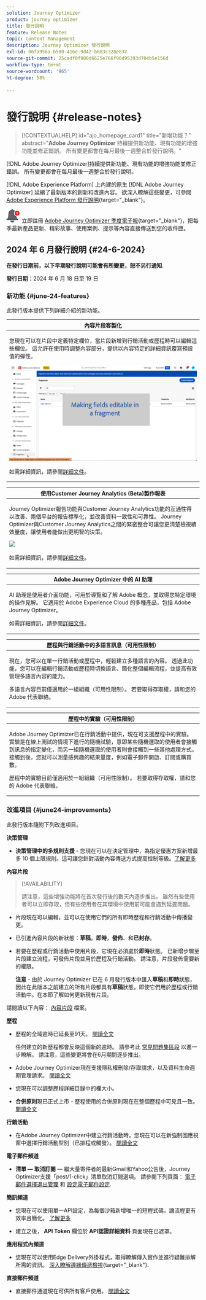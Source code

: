 ```yaml
---
solution: Journey Optimizer
product: journey optimizer
title: 發行說明
feature: Release Notes
topic: Content Management
description: Journey Optimizer 發行說明
exl-id: 06fa956a-b500-416e-9d42-b683c328e837
source-git-commit: 25cedf0f900d6625e766f90d95393d704b5e156d
workflow-type: tm+mt
source-wordcount: '965'
ht-degree: 58%

---
```


# 發行說明 {#release-notes}

>[!CONTEXTUALHELP]
>id="ajo_homepage_card1"
>title="新增功能？"
>abstract="**Adobe Journey Optimizer** 持續提供新功能、現有功能的增強功能並修正錯誤。 所有變更都會在每月最後一週整合於發行說明。"

[!DNL Adobe Journey Optimizer]持續提供新功能、現有功能的增強功能並修正錯誤。 所有變更都會在每月最後一週整合於發行說明。

[!DNL Adobe Experience Platform] 上內建的原生 [!DNL Adobe Journey Optimizer] 延續了最新版本的創新和改進內容。 欲深入瞭解這些變更，可參閱 [Adobe Experience Platform 發行說明](https://experienceleague.adobe.com/docs/experience-platform/release-notes/latest.html?lang=zh-Hant){target="_blank"}。

![電子報](../assets/do-not-localize/nl-icon.png)立即註冊 [Adobe Journey Optimizer 季度電子報](https://www.adobe.com/subscription/Adobe_Journey_Optimizer_NL.html){target="_blank"}，把每季最新產品更新、精彩故事、使用案例、提示等內容直接傳送到您的收件匣。


## 2024 年 6 月發行說明 {#24-6-2024}

**在發行日期前，以下早期發行說明可能會有所變更，恕不另行通知**.

**發行日期**：2024 年 6 月 18 日至 19 日

### 新功能 {#june-24-features}

此發行版本提供下列詳細介紹的新功能。

<!--table>
<thead>
<tr>
<th><strong>IP Warmup Workflow</strong><br/></th>
</tr>
</thead>
<tbody>
<tr>
<td>
<p>If you are sending email on a brand new IP address, you can now easily perform IP warmup workflows directly from the user interface. Adobe Journey Optimizer offers a standardized and efficient way to warm up your IP adresses that follows the best practices for optimal deliverability.</p>
<p>For more information, refer to the <a href="../configuration/ip-warmup-gs.md">detailed documentation</a>.</p>
</td>
</tr>
</tbody>
</table-->


<table>
<thead>
<tr>
<th><strong>內容片段客製化</strong><br/></th>
</tr>
</thead>
<tbody>
<tr>
<td>
<p>您現在可以在片段中定義特定欄位，當片段新增到行銷活動或歷程時可以編輯這些欄位。 這允許在使用時調整內容部分，提供以內容特定的詳細資訊覆寫預設值的彈性。</p>
<img src="../content-management/assets/do-not-localize/gif-fragments.gif"/>
<p>如需詳細資訊，請參閱<a href="../content-management/customizable-fragments.md">詳細文件</a>。</p>
</td>
</tr>
</tbody>
</table>




<table>
<thead>
<tr>
<th><strong>使用Customer Journey Analytics (Beta)製作報表</strong><br/></th>
</tr>
</thead>
<tbody>
<tr>
<td>
<p>Journey Optimizer報告功能與Customer Journey Analytics功能的互通性得以改善、兩個平台的報告標準化，並改善資料一致性和可靠性。 Journey Optimizer與Customer Journey Analytics之間的緊密整合可讓您更清楚檢視績效量度，讓使用者能做出更明智的決策。</p>
<img src="assets/do-not-localize/ajo-cja.gif"/>
<p>如需詳細資訊，請參閱<a href="../reports/report-gs-cja.md">詳細文件</a>。</p>
</td>
</tr>
</tbody>
</table>

<table>
<thead>
<tr>
<th><strong>Adobe Journey Optimizer 中的 AI 助理</strong><br/></th>
</tr>
</thead>
<tbody>
<tr>
<td>
<p>AI 助理是使用者介面功能，可用於導覽和了解 Adobe 概念，並取得您特定環境的操作見解。 它適用於 Adobe Experience Cloud 的多種產品，包括 Adobe Journey Optimizer。</p>
<p>如需詳細資訊，請參閱<a href="../start/ai-assistant.md">詳細文件</a>。</p>
</td>
</tr>
</tbody>
</table>

<table>
<thead>
<tr>
<th><strong>歷程與行銷活動中的多語言訊息（可用性限制）</strong><br/></th>
</tr>
</thead>
<tbody>
<tr>
<td>
<p>現在，您可以在單一行銷活動或歷程中，輕鬆建立多種語言的內容。 透過此功能，您可以在編輯行銷活動或歷程時切換語言、簡化整個編輯流程，並提高有效管理多語言內容的能力。</p>
<p>多語言內容目前僅適用於一組組織（可用性限制）。 若要取得存取權，請和您的 Adobe 代表聯絡。</p>
</td>
</tr>
</tbody>
</table>


<table>
<thead>
<tr>
<th><strong>歷程中的實驗（可用性限制）</strong><br/></th>
</tr>
</thead>
<tbody>
<tr>
<td>
<p>Adobe Journey Optimizer已在行銷活動中提供，現在可支援歷程中的實驗。 實驗是在線上測試的情境下進行的隨機試驗，意即某些隨機選取的使用者會接觸到訊息的指定變化，而另一組隨機選取的使用者則會接觸到一些其他處理方式。 接觸到後，您就可以測量感興趣的結果量度，例如電子郵件開啟、訂閱或購買數。</p>
<p>歷程中的實驗目前僅適用於一組組織（可用性限制）。 若要取得存取權，請和您的 Adobe 代表聯絡。</p>
</td>
</tr>
</tbody>
</table>

<!--table>
<thead>
<tr>
<th><strong>Extended personalization data - Beta</strong><br/></th>
</tr>
</thead>
<tbody>
<tr>
<td>
<p>You can now lookup and fetch data values within Adobe Experience Platform datasets, and use these values to build conditions in Adobe Journey Optimizer. You can leverage data from a lookup dataset when a relationship has been defined using an attribute inside of an array of objects. You can specify non-profile enabled datasets for lookup. Once enabled, you can use a profile attribute as a join key to the specified dataset to retrive further data for personalization.</p>
<p>This capability is currently available as a public beta.</p>
</td>
</tr>
</tbody>
</table-->

### 改進項目 {#june24-improvements}

此發行版本隨附下列改進項目。

**決策管理**

* **決策管理中的多規則支援** - 您現在可以在決定管理中，為指定優惠方案新增最多 10 個上限規則。這可讓您針對活動內容傳送方式提高控制等級。[了解更多](../offers/offer-library/add-constraints.md#capping)

<!--* **Audits** - The **Change log** tab allowing you to see all the changes that have been made to an offer or a decision has been removed. Changes related to offers and decisions can now be seen in the **Audits** menu. -->

**內容片段**

>[!AVAILABILITY]
>
>請注意，這些增強功能將在首次發行後的數天內逐步推出。 雖然有些使用者可以立即存取，但有些使用者在其環境中使用前可能會遇到延遲問題。

* 片段現在可以編輯，並可以在使用它們的所有即時歷程和行銷活動中傳播變更。
* 已引進內容片段的新狀態：**草稿**，**即時**，**發佈**、和&#x200B;**已封存**。
* 若要在歷程或行銷活動中使用片段，它現在必須處於&#x200B;**即時**&#x200B;狀態。 已新增步驟至片段建立流程，可發佈片段並用於歷程及行銷活動。 請注意，片段發佈需要新的權限。

  **注意** - 由於 Journey Optimizer 已在 6 月發行版本中匯入&#x200B;**草稿**&#x200B;和&#x200B;**即時**&#x200B;狀態，因此在此版本之前建立的所有片段都具有&#x200B;**草稿**&#x200B;狀態，即使它們用於歷程或行銷活動中。在本節了解如何更新現有片段。

請閱讀以下內容： [內容片段](../content-management/fragments.md) 檔案。

**歷程**

* 歷程的全域逾時已延長至91天。 [閱讀全文](../building-journeys/journey-properties.md#global_timeout)

  任何建立的新歷程都會反映這個新的逾時。 請參考此 [常見問題集區段](../building-journeys/journey-properties.md#timeout-faq) 以進一步瞭解。 請注意，這些變更將會在6月期間逐步推出。


* Adobe Journey Optimizer現在支援隱私權刪除/存取請求，以及資料生命週期管理請求。 [閱讀全文](../privacy/requests.md)
* 您現在可以調整歷程詳細目錄中的欄大小。
  <!--* **Advanced expression editor in Event configuration** is now GA - You can now leverage the advanced expression editor while configuring an event, allowing you to define more complex expressions or use functions in the event id condition. This capability is released in Limited Availability for selected customers. [Read more](../event/about-creating.md)-->
* **合併原則**&#x200B;現已正式上市 - 歷程使用的合併原則現在在整個歷程中可見且一致。 [閱讀全文](../building-journeys/journey-properties.md#merge-policies)



**行銷活動**

* 在Adobe Journey Optimizer中建立行銷活動時，您現在可以在新強制回應視窗中選擇行銷活動型別（已排程或觸發）。 [閱讀全文](../campaigns/create-campaign.md)

**電子郵件頻道**

* **清單 — 取消訂閱**  — 繼大量寄件者的最新Gmail和Yahoo公告後，Journey Optimizer支援「post/1-click」清單取消訂閱選項。 請參閱下列頁面： [電子郵件選擇退出管理](../email/email-opt-out.md#unsubscribe-header) 和 [設定電子郵件設定](../email/email-settings.md#list-unsubscribe).


**簡訊頻道**

* 您現在可以使用單一API設定，為每個沙箱新增唯一的短程式碼，讓流程更有效率且簡化。 [了解更多](../sms/sms-configuration.md)

* 建立之後， **API Token** 欄位於 **API認證詳細資料** 頁面現在已遮罩。

<!--* You can now modify existing SMS configurations.-->

**應用程式內頻道**

<!--* **Expression fragment** - Expression fragments are now available for the **In-app channel**. [Read more](../personalization/use-expression-fragments.md)-->

* 您現在可以使用Edge Delivery外掛程式，取得瞭解傳入實作並進行疑難排解所需的資訊。 [深入瞭解邊緣傳遞檢視](https://experienceleague.adobe.com/en/docs/experience-platform/assurance/view/edge-delivery){target="_blank"}.


**直接郵件頻道**

* 直接郵件通道現在可供所有客戶使用。 [閱讀全文](../direct-mail/get-started-direct-mail.md)
